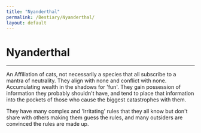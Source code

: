 ```yaml
---
title: "Nyanderthal"
permalink: /Bestiary/Nyanderthal/
layout: default
---
```

# Nyanderthal
---
An Affiliation of cats, not necessarily a species that all subscribe to a mantra of neutrality. They align with none and conflict with none. Accumulating wealth in the shadows for 'fun'. They gain possession of information they probably shouldn't have, and tend to place that information into the pockets of those who cause the biggest catastrophes with them.

They have many complex and 'Irritating' rules that they all know but don't share with others making them guess the rules, and many outsiders are convinced the rules are made up.
